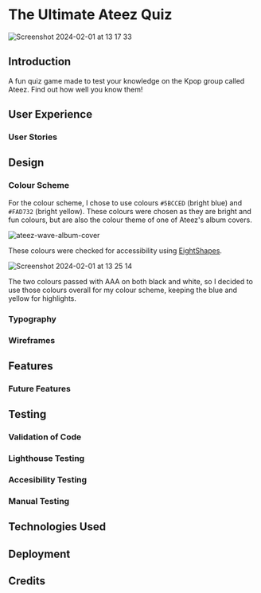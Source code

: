 # The Ultimate Ateez Quiz

![Screenshot 2024-02-01 at 13 17 33](https://github.com/mariam138/ultimate-ateez-quiz/assets/150139337/46cee039-90fe-4b8f-b519-802ed8b696b8)

## Introduction

A fun quiz game made to test your knowledge on the Kpop group called Ateez. Find out how well you know them!

## User Experience
### User Stories

## Design
### Colour Scheme

For the colour scheme, I chose to use colours `#5BCCED` (bright blue) and `#FAD732` (bright yellow). These colours were chosen as they are bright and fun colours, but are also the colour theme of one of Ateez's album covers.

![ateez-wave-album-cover](https://github.com/mariam138/ultimate-ateez-quiz/assets/150139337/5d6a843a-62da-437c-a349-7fb3974c23f3)

These colours were checked for accessibility using [EightShapes](https://contrast-grid.eightshapes.com/).

![Screenshot 2024-02-01 at 13 25 14](https://github.com/mariam138/ultimate-ateez-quiz/assets/150139337/e2e25444-e59b-46ba-b1c9-912d7f2da132)

The two colours passed with AAA on both black and white, so I decided to use those colours overall for my colour scheme, keeping the blue and yellow for highlights.


### Typography

### Wireframes

## Features

### Future Features

## Testing

### Validation of Code

### Lighthouse Testing

### Accesibility Testing

### Manual Testing

## Technologies Used

## Deployment

## Credits